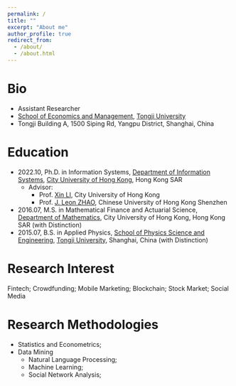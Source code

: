 ```yaml
---
permalink: /
title: ""
excerpt: "About me"
author_profile: true
redirect_from: 
  - /about/
  - /about.html
---
```


# Bio

 - Assistant Researcher
 - [School of Economics and Management](https://sem.tongji.edu.cn/semen/), [Tongji University](https://en.tongji.edu.cn/p/#/)
 - Tongji Building A, 1500 Siping Rd, Yangpu District, Shanghai, China

# Education

- 2022.10, Ph.D. in Information Systems, [Department of Information Systems](https://www.cb.cityu.edu.hk/is/), [City University of Hong Kong](https://www.cityu.edu.hk/), Hong Kong SAR
  - Advisor: 
    - Prof. [Xin LI](https://www.cb.cityu.edu.hk/staff/xinli24/), City University of Hong Kong
    - Prof. [J. Leon ZHAO](https://myweb.cuhk.edu.cn/leonzhao), Chinese University of Hong Kong Shenzhen
- 2016.07, M.S. in Mathematical Finance and Actuarial Science, [Department of Mathematics](https://www.cityu.edu.hk/ma/), City University of Hong Kong, Hong Kong SAR (with Distinction)
- 2015.07, B.S. in Applied Physics, [School of Physics Science and Engineering](https://physics.tongji.edu.cn/En), [Tongji University](https://en.tongji.edu.cn/p/#/), Shanghai, China (with Distinction)

# Research Interest

Fintech; Crowdfunding; Mobile Marketing; Blockchain; Stock Market; Social Media

# Research Methodologies

- Statistics and Econometrics;
- Data Mining
  - Natural Language Processing;
  - Machine Learning;
  - Social Network Analysis;



